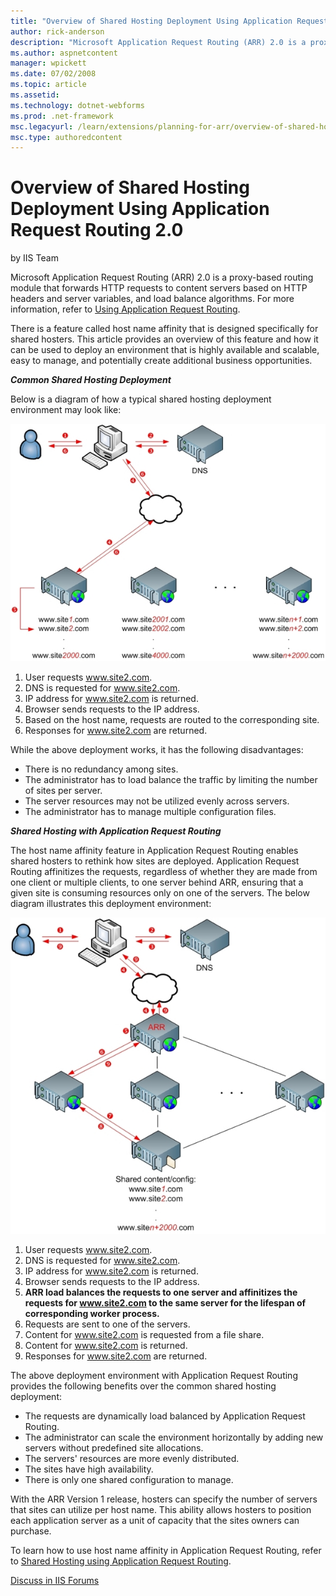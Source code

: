 ```yaml
---
title: "Overview of Shared Hosting Deployment Using Application Request Routing 2.0 | Microsoft Docs"
author: rick-anderson
description: "Microsoft Application Request Routing (ARR) 2.0 is a proxy-based routing module that forwards HTTP requests to content servers based on HTTP headers and serv..."
ms.author: aspnetcontent
manager: wpickett
ms.date: 07/02/2008
ms.topic: article
ms.assetid: 
ms.technology: dotnet-webforms
ms.prod: .net-framework
msc.legacyurl: /learn/extensions/planning-for-arr/overview-of-shared-hosting-deployment-using-application-request-routing-20
msc.type: authoredcontent
---
```

Overview of Shared Hosting Deployment Using Application Request Routing 2.0
====================
by IIS Team

Microsoft Application Request Routing (ARR) 2.0 is a proxy-based routing module that forwards HTTP requests to content servers based on HTTP headers and server variables, and load balance algorithms. For more information, refer to [Using Application Request Routing](using-the-application-request-routing-module.md).

There is a feature called host name affinity that is designed specifically for shared hosters. This article provides an overview of this feature and how it can be used to deploy an environment that is highly available and scalable, easy to manage, and potentially create additional business opportunities.

***Common Shared Hosting Deployment***

Below is a diagram of how a typical shared hosting deployment environment may look like:

[![](overview-of-shared-hosting-deployment-using-application-request-routing-20/_static/image3.jpg)](overview-of-shared-hosting-deployment-using-application-request-routing-20/_static/image2.jpg)

1. User requests www.site2.com.
2. DNS is requested for www.site2.com.
3. IP address for www.site2.com is returned.
4. Browser sends requests to the IP address.
5. Based on the host name, requests are routed to the corresponding site.
6. Responses for www.site2.com are returned.

While the above deployment works, it has the following disadvantages:

- There is no redundancy among sites.
- The administrator has to load balance the traffic by limiting the number of sites per server.
- The server resources may not be utilized evenly across servers.
- The administrator has to manage multiple configuration files.

***Shared Hosting with Application Request Routing***

The host name affinity feature in Application Request Routing enables shared hosters to rethink how sites are deployed. Application Request Routing affinitizes the requests, regardless of whether they are made from one client or multiple clients, to one server behind ARR, ensuring that a given site is consuming resources only on one of the servers. The below diagram illustrates this deployment environment:

[![](overview-of-shared-hosting-deployment-using-application-request-routing-20/_static/image5.jpg)](overview-of-shared-hosting-deployment-using-application-request-routing-20/_static/image4.jpg)

1. User requests www.site2.com.
2. DNS is requested for www.site2.com.
3. IP address for www.site2.com is returned.
4. Browser sends requests to the IP address.
5. **ARR load balances the requests to one server and affinitizes the requests for www.site2.com to the same server for the lifespan of corresponding worker process.**
6. Requests are sent to one of the servers.
7. Content for www.site2.com is requested from a file share.
8. Content for www.site2.com is returned.
9. Responses for www.site2.com are returned.

The above deployment environment with Application Request Routing provides the following benefits over the common shared hosting deployment:

- The requests are dynamically load balanced by Application Request Routing.
- The administrator can scale the environment horizontally by adding new servers without predefined site allocations.
- The servers' resources are more evenly distributed.
- The sites have high availability.
- There is only one shared configuration to manage.

With the ARR Version 1 release, hosters can specify the number of servers that sites can utilize per host name. This ability allows hosters to position each application server as a unit of capacity that the sites owners can purchase.

To learn how to use host name affinity in Application Request Routing, refer to [Shared Hosting using Application Request Routing](../configuring-application-request-routing-arr/shared-hosting-using-application-request-routing-arr.md).
  
  
[Discuss in IIS Forums](https://forums.iis.net/1154.aspx)